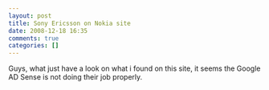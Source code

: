 ```yaml
---
layout: post
title: Sony Ericsson on Nokia site
date: 2008-12-18 16:35
comments: true
categories: []
---
```

<a href="http://2.bp.blogspot.com/_FoKh-2BKOGY/SUoplEylsBI/AAAAAAAAAGM/hWpQ1AMGCU4/s1600-h/Nokia+or+Sony+Ericsson.bmp"><img src="http://2.bp.blogspot.com/_FoKh-2BKOGY/SUoplEylsBI/AAAAAAAAAGM/hWpQ1AMGCU4/s400/Nokia+or+Sony+Ericsson.bmp" alt="" border="0" /></a><br />Guys, what just have a look on what i found on this site, it seems the Google AD Sense is not doing their job properly.<div class="blogger-post-footer"><img width='1' height='1' src='' alt='' /></div>
